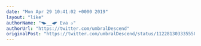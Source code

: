```yaml
---
date: "Mon Apr 29 10:41:02 +0000 2019"
layout: "like"
authorName: "◥▶__◀◤ Eva ✰"
authorUrl: "https://twitter.com/umbralDescend"
originalPost: "https://twitter.com/umbralDescend/status/1122813033355587586"
---
```

